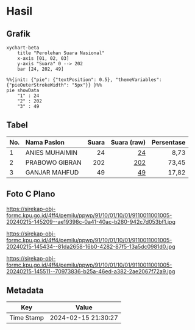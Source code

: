 # Hasil

## Grafik

```mermaid
xychart-beta
    title "Perolehan Suara Nasional"
    x-axis [01, 02, 03]
    y-axis "Suara" 0 --> 202
    bar [24, 202, 49]
```

```mermaid
%%{init: {"pie": {"textPosition": 0.5}, "themeVariables": {"pieOuterStrokeWidth": "5px"}} }%%
pie showData
    "1" : 24
    "2" : 202
    "3" : 49
```

## Tabel

| No. | Nama Paslon    | Suara | Suara (raw) | Persentase |
|:--- |:-------------- | -----:| -----------:| ----------:|
| 1   | ANIES MUHAIMIN | 24    | [24][p-1]   | 8,73       |
| 2   | PRABOWO GIBRAN | 202   | [202][p-2]  | 73,45      |
| 3   | GANJAR MAHFUD  | 49    | [49][p-3]   | 17,82      |


[p-1]: https://github.com/gigit-pemilu/pemilu-2024/blob/main/pilpres/hitung-suara/sub/91-papua/sub/10-sarmi/sub/01-sarmi/sub/1001-mararena/sub/005-tps/sub/paslon-1.txt
[p-2]: https://github.com/gigit-pemilu/pemilu-2024/blob/main/pilpres/hitung-suara/sub/91-papua/sub/10-sarmi/sub/01-sarmi/sub/1001-mararena/sub/005-tps/sub/paslon-2.txt
[p-3]: https://github.com/gigit-pemilu/pemilu-2024/blob/main/pilpres/hitung-suara/sub/91-papua/sub/10-sarmi/sub/01-sarmi/sub/1001-mararena/sub/005-tps/sub/paslon-3.txt

## Foto C Plano

https://sirekap-obj-formc.kpu.go.id/4ff4/pemilu/ppwp/91/10/01/10/01/9110011001005-20240215-145209--ae19398c-0a41-40ac-b280-942c7d053bf1.jpg

https://sirekap-obj-formc.kpu.go.id/4ff4/pemilu/ppwp/91/10/01/10/01/9110011001005-20240215-145434--81da2658-16b0-4282-87f5-13a5dc0981d0.jpg

https://sirekap-obj-formc.kpu.go.id/4ff4/pemilu/ppwp/91/10/01/10/01/9110011001005-20240215-145511--70973836-b25a-46ed-a382-2ae2067f72a9.jpg


## Metadata

| Key        | Value               |
| ---------- | ------------------- |
| Time Stamp | 2024-02-15 21:30:27 |




